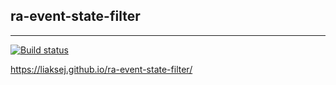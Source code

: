 ## ra-event-state-filter

---

[![Build status](https://ci.appveyor.com/api/projects/status/r36yuvery05o1ij0?svg=true)](https://ci.appveyor.com/project/Liaksej/ra-event-state-filter)



https://liaksej.github.io/ra-event-state-filter/